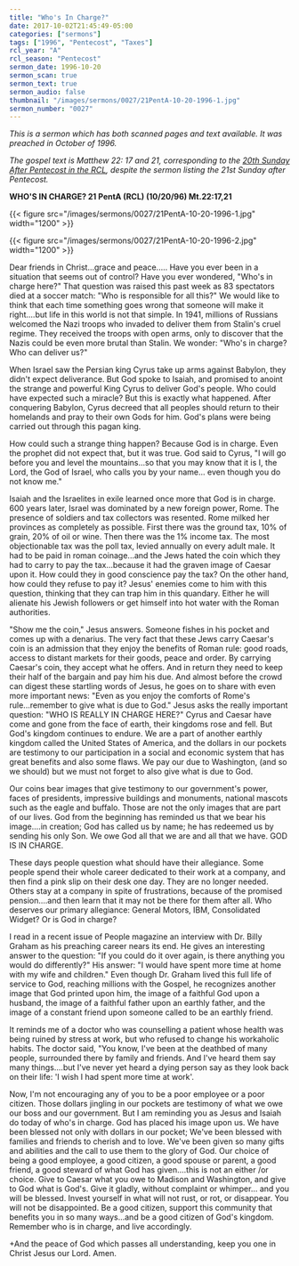 ```yaml
---
title: "Who's In Charge?"
date: 2017-10-02T21:45:49-05:00
categories: ["sermons"]
tags: ["1996", "Pentecost", "Taxes"]
rcl_year: "A"
rcl_season: "Pentecost"
sermon_date: 1996-10-20
sermon_scan: true
sermon_text: true
sermon_audio: false
thumbnail: "/images/sermons/0027/21PentA-10-20-1996-1.jpg"
sermon_number: "0027"
---
```

_This is a sermon which has both scanned pages and text available.  It was preached in October of 1996._

<!--more-->

_The gospel text is Matthew 22: 17 and 21, corresponding to the [20th Sunday After Pentecost in the RCL](https://lectionary.library.vanderbilt.edu/texts.php?id=164), despite the sermon listing the 21st Sunday after Pentecost._

**WHO'S IN CHARGE? 21 PentA (RCL) (10/20/96) Mt.22:17,21**

{{< figure src="/images/sermons/0027/21PentA-10-20-1996-1.jpg" width="1200" >}}

{{< figure src="/images/sermons/0027/21PentA-10-20-1996-2.jpg" width="1200" >}}

Dear friends in Christ...grace and peace.....
Have you ever been in a situation that seems out of control? Have you ever wondered, "Who's in charge here?" That question was raised this past week as 83 spectators died at a soccer match: "Who is responsible for all this?" We would like to think that each time something goes wrong that someone will make it right....but life in this world is not that simple. In 1941, millions of Russians welcomed the Nazi troops who invaded to deliver them from Stalin's cruel regime. They received the troops with open arms, only to discover that the Nazis could be even more brutal than Stalin. We wonder: "Who's in charge? Who can deliver us?"

When Israel saw the Persian king Cyrus take up arms against Babylon, they didn't expect deliverance. But God spoke to Isaiah, and promised to anoint the strange and powerful King Cyrus to deliver God's people. Who could have expected such a miracle? But this is exactly what happened. After conquering Babylon, Cyrus decreed that all peoples should return to their homelands and pray to their own Gods for him. God's plans were being carried out through this pagan king.

How could such a strange thing happen? Because God is in charge. Even the prophet did not expect that, but it was true. God said to Cyrus, "I will go before you and level the mountains...so that you may know that it is I, the Lord, the God of Israel, who calls you by your name... even though you do not know me."

Isaiah and the Israelites in exile learned once more that God is in charge. 600 years later, Israel was dominated by a new foreign power, Rome. The presence of soldiers and tax collectors was resented. Rome milked her provinces as completely as possible. First there was the ground tax, 10% of grain, 20% of oil or wine. Then there was the 1% income tax. The most objectionable tax was the poll tax, levied annually on every adult male. It had to be paid in roman coinage...and the Jews hated the coin which they had to carry to pay the tax...because it had the graven image of Caesar upon it.
How could they in good conscience pay the tax? On the other hand, how could they refuse to pay it? Jesus' enemies come to him with this question, thinking that they can trap him in this quandary. Either he will alienate his Jewish followers or get himself into hot water with the Roman authorities.

"Show me the coin," Jesus answers. Someone fishes in his pocket and comes up with a denarius. The very fact that these Jews carry Caesar's coin is an admission that they enjoy the benefits of Roman rule: good roads, access to distant markets for their goods, peace and order. By carrying Caesar's coin, they accept what he offers. And in return they need to keep their half of the bargain and pay him his due.
And almost before the crowd can digest these startling words of Jesus, he goes on to share with even more important news: "Even as you enjoy the comforts of Rome's rule...remember to give what is due to God." Jesus asks the really important question: "WHO IS REALLY IN CHARGE HERE?" Cyrus and Caesar have come and gone from the face of earth, their kingdoms rose and fell. But God's kingdom continues to endure. We are a part of another earthly kingdom called the United States of America, and the dollars in our pockets are testimony to our participation in a social and economic system that has great benefits and also some flaws. We pay our due to Washington, (and so we should) but we must not forget to also give what is due to God.

Our coins bear images that give testimony to our government's power, faces of presidents, impressive buildings and monuments, national mascots such as the eagle and buffalo. Those are not the only images that are part of our lives. God from the beginning has reminded us that we bear his image....in creation; God has called us by name; he has redeemed us by sending his only Son. We owe God all that we are and all that we have. GOD IS IN CHARGE.

These days people question what should have their allegiance. Some people spend their whole career dedicated to their work at a company, and then find a pink slip on their desk one day. They are no longer needed. Others stay at a company in spite of frustrations, because of the promised pension....and then learn that it may not be there for them after all. Who deserves our primary allegiance: General Motors, IBM, Consolidated Widget?
Or is God in charge?

I read in a recent issue of People magazine an interview with Dr. Billy Graham as his preaching career nears its end. He gives an interesting answer to the question: "If you could do it over again, is there anything you would do differently?" His answer: "I would have spent more time at home with my wife and children." Even though Dr. Graham lived this full life of service to God, reaching millions with the Gospel, he recognizes another image that God printed upon him, the image of a faithful God upon a husband, the image of a faithful father upon an earthly father, and the image of a constant friend upon someone called to be an earthly friend.

It reminds me of a doctor who was counselling a patient whose health was being ruined by stress at work, but who refused to change his workaholic habits. The doctor said, "You know, I've been at the deathbed of many people, surrounded there by family and friends. And I've heard them say many things....but I've never yet heard a dying person say as they look back on their life: 'I wish I had spent more time at work'.

Now, I'm not encouraging any of you to be a poor employee or a poor citizen. Those dollars jingling in our pockets are testimony of what we owe our boss and our government. But I am reminding you as Jesus and Isaiah do today of who's in charge. God has placed his image upon us. We have been blessed not only with dollars in our pocket; We've been blessed with families and friends to cherish and to love. We've been given so many gifts and abilities and the call to use them to the glory of God. Our choice of being a good employee, a good citizen, a good spouse or parent, a good friend, a good steward of what God has given....this is not an either /or choice. Give to Caesar what you owe to Madison and Washington, and give to God what is God's. Give it gladly, without complaint or whimper... and you will be blessed. Invest yourself in what will not rust, or rot, or disappear. You will not be disappointed. Be a good citizen, support this community that benefits you in so many ways...and be a good citizen of God's kingdom. Remember who is in charge, and live accordingly.

+And the peace of God which passes all understanding, keep you one in Christ Jesus our Lord. Amen.
